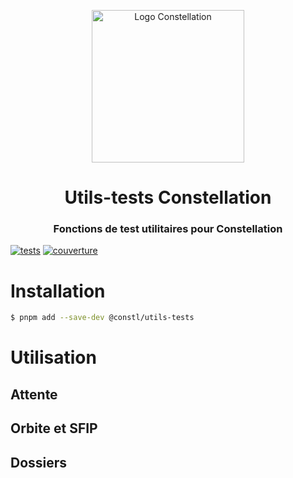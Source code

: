 <p align="center">
  <a href="https://docu.réseau-constellation.ca" title="Constellation">
    <img src="https://docu.xn--rseau-constellation-bzb.ca/logo.svg" alt="Logo Constellation" width="244" />
  </a>
</p>
<h1 align="center">Utils-tests Constellation</h1>
<h3 align="center">Fonctions de test utilitaires pour Constellation</h3>

[![tests](https://github.com/reseau-constellation/utils-tests/actions/workflows/tests.yml/badge.svg?branch=main)](https://github.com/reseau-constellation/utils-tests/actions/workflows/tests.yml)
[![couverture](https://codecov.io/github/reseau-constellation/utils-tests/graph/badge.svg)](https://codecov.io/github/reseau-constellation/utils-tests)

# Installation
```sh
$ pnpm add --save-dev @constl/utils-tests
```

# Utilisation

## Attente

## Orbite et SFIP

## Dossiers